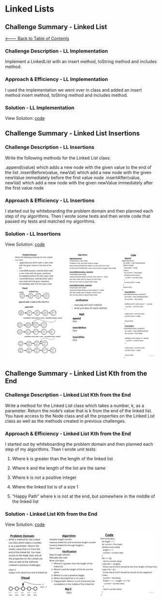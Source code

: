 # Linked Lists

## Challenge Summary - Linked List

[<--- Back to Table of Contents](../../README.md)

### Challenge Description - LL Implementation

Implement a LinkedList with an insert method, toString method and includes method.

### Approach & Efficiency - LL Implementation

I used the implementation we went over in class and added an insert method insert method, toString method and includes method.

### Solution - LL Implementation

View Solution: [code](./linked-list.js)

## Challenge Summary - Linked List Insertions

### Challenge Description - LL Insertions

Write the following methods for the Linked List class:

.append(value) which adds a new node with the given value to the end of the list
.insertBefore(value, newVal) which add a new node with the given newValue immediately before the first value node
.insertAfter(value, newVal) which add a new node with the given newValue immediately after the first value node

### Approach & Efficiency - LL Insertions

I started out by whiteboarding the problem domain and then planned each step of my algorithms. Then I wrote some tests and then wrote code that passed my tests and matched my algorithms.

### Solution - LL Insertions

View Solution: [code](./linked-list.js)

![Linked List Insertions](../../assets/linked-list-insertions.jpg)

## Challenge Summary - Linked List Kth from the End

### Challenge Description - Linked List Kth from the End

Write a method for the Linked List class which takes a number, k, as a parameter. Return the node’s value that is k from the end of the linked list. You have access to the Node class and all the properties on the Linked List class as well as the methods created in previous challenges.

### Approach & Efficiency - Linked List Kth from the End

I started out by whiteboarding the problem domain and then planned each step of my algorithms. Then I wrote unit tests: 

1. Where k is greater than the length of the linked list

1. Where k and the length of the list are the same

1. Where k is not a positive integer

1. Where the linked list is of a size 1

1. “Happy Path” where k is not at the end, but somewhere in the middle of the linked list

### Solution - Linked List Kth from the End

View Solution: [code](./linked-list.js)

![Linked List Kth From The End](../../assets/ll-kth-from-end.jpg)
